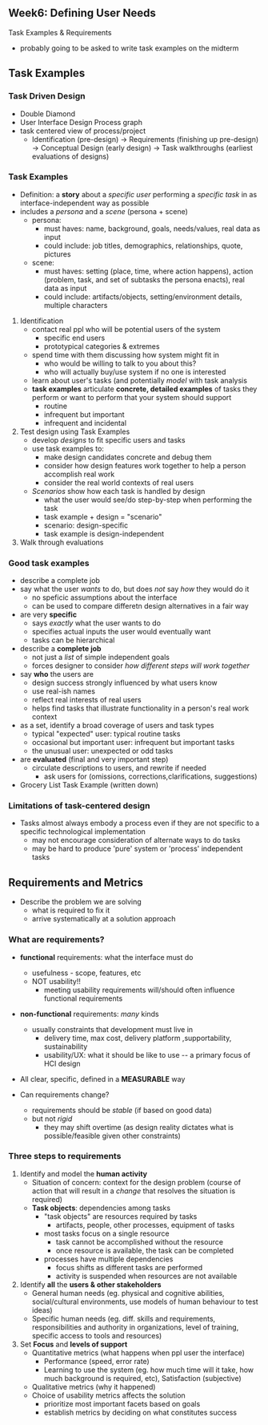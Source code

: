 ## Week6: Defining User Needs
Task Examples & Requirements
- probably going to be asked to write task examples on the midterm

## Task Examples

### Task Driven Design
- Double Diamond
- User Interface Design Process graph
- task centered view of process/project
    - Identification (pre-design) -> Requirements (finishing up pre-design) -> Conceptual Design (early design) -> Task walkthroughs (earliest evaluations of designs)

### Task Examples
- Definition: a __story__ about a _specific user_ performing a _specific task_ in as interface-independent way as possible
- includes a _persona_ and a _scene_ (persona + scene)
    - persona:
        - must haves: name, background, goals, needs/values, real data as input
        - could include: job titles, demographics, relationships, quote, pictures
    - scene:
        - must haves: setting (place, time, where action happens), action (problem, task, and set of subtasks the persona enacts), real data as input
        - could include: artifacts/objects, setting/environment details, multiple characters

1. Identification
    - contact real ppl who will be potential users of the system 
        - specific end users
        - prototypical categories & extremes
    - spend time with them discussing how system might fit in 
        - who would be willing to talk to you about this?
        - who will actually buy/use system if no one is interested
    - learn about user's tasks (and potentially _model_ with task analysis
    - __task examples__ articulate __concrete, detailed examples__ of tasks they perform or want to perform that your system should support
        - routine
        - infrequent but important
        - infrequent and incidental
2. Test design using Task Examples
    - develop _designs_ to fit specific users and tasks
    - use task examples to:
        - make design candidates concrete and debug them
        - consider how design features work together to help a person accomplish real work
        - consider the real world contexts of real users
    - _Scenarios_ show how each task is handled by design
        - what the user would see/do step-by-step when performing the task 
        - task example + design = "scenario"
        - scenario: design-specific
        - task example is design-independent
3. Walk through evaluations

### Good task examples
- describe a complete job 
- say what the user _wants_ to do, but does _not_ say _how_ they would do it
    - no speficic assumptions about the interface
    - can be used to compare differetn design alternatives in a fair way
- are very __specific__
    - says _exactly_ what the user wants to do
    - specifies actual inputs the user would eventually want
    - tasks can be hierarchical 
- describe a __complete job__
    - not just a _list_ of simple independent goals
    - forces designer to consider _how different steps will work together_
- say __who__ the users are
    - design success strongly influenced by what users know
    - use real-ish names
    - reflect real interests of real users
    - helps find tasks that illustrate functionality in a person's real work context 
- as a set, identify a broad coverage of users and task types
    - typical "expected" user: typical routine tasks
    - occasional but important user: infrequent but important tasks
    - the unusual user: unexpected or odd tasks
- are __evaluated__ (final and very important step)
    - circulate descriptions to users, and rewrite if needed
        - ask users for (omissions, corrections,clarifications, suggestions)
- Grocery List Task Example (written down)

### Limitations of task-centered design
- Tasks almost always embody a process even if they are not specific to a specific technological implementation
    - may not encourage consideration of alternate ways to do tasks
    - may be hard to produce 'pure' system or 'process' independent tasks

## Requirements and Metrics
- Describe the problem we are solving
    - what is required to fix it
    - arrive systematically at a solution approach

### What are __requirements__?
- __functional__ requirements: what the interface must do 
    - usefulness - scope, features, etc
    - NOT usability!!
        - meeting usability requirements will/should often influence functional requirements
- __non-functional__ requirements: _many_ kinds
    - usually constraints that development must live in
        - delivery time, max cost, delivery platform ,supportability, sustainability
        - usability/UX: what it should be like to use -- a primary focus of HCI design
- All clear, specific, defined in a __MEASURABLE__ way

- Can requirements change?
    - requirements should be _stable_ (if based on good data)
    - but not _rigid_
        - they may shift overtime (as design reality dictates what is possible/feasible given other constraints)

### Three steps to requirements
1. Identify and model the __human activity__
    - Situation of concern: context for the design problem (course of action that will result in a _change_ that resolves the situation is required)
    - __Task objects__: dependencies among tasks
        - "task objects" are resources required by tasks
            - artifacts, people, other processes, equipment of tasks
        - most tasks focus on a single resource
            - task cannot be accomplished without the resource
            - once resource is available, the task can be completed
        - processes have multiple dependencies
            - focus shifts as different tasks are performed
            - activity is suspended when resources are not available
2. Identify __all__ the __users & other stakeholders__
    - General human needs (eg. physical and cognitive abilities, social/cultural environments, use models of human behaviour to test ideas)
    - Specific human needs (eg. diff. skills and requirements, responsibilities and authority in organizations, level of training, specific access to tools and resources)
3. Set __Focus__ and __levels of support__
    - Quantitative metrics (what happens when ppl user the interface)
        - Performance (speed, error rate)
        - Learning to use the system (eg. how much time will it take, how much background is required, etc), Satisfaction (subjective)
    - Qualitative metrics (why it happened)
    - Choice of usability metrics affects the solution
        - prioritize most important facets based on goals
        - establish metrics by deciding on what constitutes success
